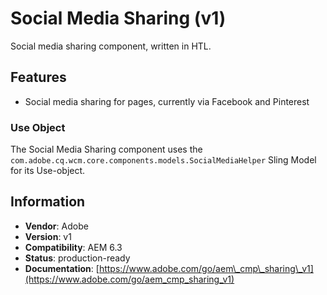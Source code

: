 <!--
Copyright 2017 Adobe Systems Incorporated

Licensed under the Apache License, Version 2.0 (the "License");
you may not use this file except in compliance with the License.
You may obtain a copy of the License at

    http://www.apache.org/licenses/LICENSE-2.0

Unless required by applicable law or agreed to in writing, software
distributed under the License is distributed on an "AS IS" BASIS,
WITHOUT WARRANTIES OR CONDITIONS OF ANY KIND, either express or implied.
See the License for the specific language governing permissions and
limitations under the License.
-->
Social Media Sharing (v1)
====
Social media sharing component, written in HTL.

## Features
* Social media sharing for pages, currently via Facebook and Pinterest

### Use Object
The Social Media Sharing component uses the `com.adobe.cq.wcm.core.components.models.SocialMediaHelper` Sling Model for its
Use-object.

## Information
* **Vendor**: Adobe
* **Version**: v1
* **Compatibility**: AEM 6.3
* **Status**: production-ready
* **Documentation**: [https://www.adobe.com/go/aem\_cmp\_sharing\_v1](https://www.adobe.com/go/aem_cmp_sharing_v1)

